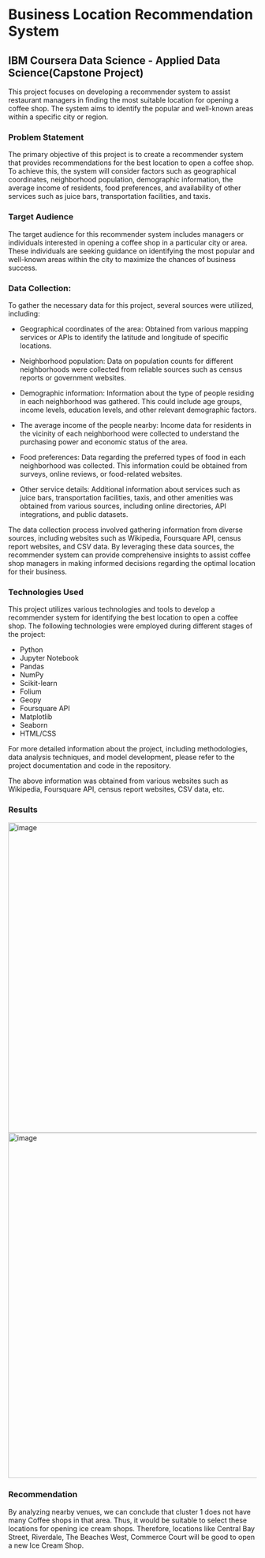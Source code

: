 # Business Location Recommendation System
## IBM Coursera Data Science - Applied Data Science(Capstone Project)

This project focuses on developing a recommender system to assist restaurant managers in finding the most suitable location for opening a coffee shop. The system aims to identify the popular and well-known areas within a specific city or region.

### Problem Statement
The primary objective of this project is to create a recommender system that provides recommendations for the best location to open a coffee shop. To achieve this, the system will consider factors such as geographical coordinates, neighborhood population, demographic information, the average income of residents, food preferences, and availability of other services such as juice bars, transportation facilities, and taxis.

### Target Audience
The target audience for this recommender system includes managers or individuals interested in opening a coffee shop in a particular city or area. These individuals are seeking guidance on identifying the most popular and well-known areas within the city to maximize the chances of business success.

### Data Collection:
To gather the necessary data for this project, several sources were utilized, including:

- Geographical coordinates of the area: Obtained from various mapping services or APIs to identify the latitude and longitude of specific locations.

- Neighborhood population: Data on population counts for different neighborhoods were collected from reliable sources such as census reports or government websites.

- Demographic information: Information about the type of people residing in each neighborhood was gathered. This could include age groups, income levels, education levels, and other relevant demographic factors.

- The average income of the people nearby: Income data for residents in the vicinity of each neighborhood were collected to understand the purchasing power and economic status of the area.

- Food preferences: Data regarding the preferred types of food in each neighborhood was collected. This information could be obtained from surveys, online reviews, or food-related websites.

- Other service details: Additional information about services such as juice bars, transportation facilities, taxis, and other amenities was obtained from various sources, including online directories, API integrations, and public datasets.

The data collection process involved gathering information from diverse sources, including websites such as Wikipedia, Foursquare API, census report websites, and CSV data. By leveraging these data sources, the recommender system can provide comprehensive insights to assist coffee shop managers in making informed decisions regarding the optimal location for their business.

### Technologies Used

This project utilizes various technologies and tools to develop a recommender system for identifying the best location to open a coffee shop. The following technologies were employed during different stages of the project:

- Python
- Jupyter Notebook
- Pandas
- NumPy
- Scikit-learn
- Folium
- Geopy
- Foursquare API
- Matplotlib
- Seaborn
- HTML/CSS


For more detailed information about the project, including methodologies, data analysis techniques, and model development, please refer to the project documentation and code in the repository.

The above information was obtained from various websites such
as Wikipedia, Foursquare API, census report websites, CSV data, etc.

### Results
<img width="629" alt="image" src="https://user-images.githubusercontent.com/53925983/212795447-5c5a6b08-0202-42ec-9c61-3c3436ba299b.png">


<img width="700" alt="image" src="https://user-images.githubusercontent.com/53925983/212795464-f0f49b83-2cc1-4326-b459-7666733c567d.png">


### Recommendation
By analyzing nearby venues, we can conclude that cluster 1  does not have many Coffee shops in that	area. Thus, it  would be suitable to select these locations for opening ice  cream shops.
Therefore, locations like Central Bay Street, Riverdale, The  Beaches West, Commerce Court will be good to open a new Ice  Cream Shop.

